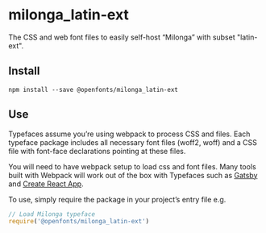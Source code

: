 
# milonga_latin-ext

The CSS and web font files to easily self-host “Milonga” with subset "latin-ext".

## Install

`npm install --save @openfonts/milonga_latin-ext`

## Use

Typefaces assume you’re using webpack to process CSS and files. Each typeface
package includes all necessary font files (woff2, woff) and a CSS file with
font-face declarations pointing at these files.

You will need to have webpack setup to load css and font files. Many tools built
with Webpack will work out of the box with Typefaces such as [Gatsby](https://github.com/gatsbyjs/gatsby)
and [Create React App](https://github.com/facebookincubator/create-react-app).

To use, simply require the package in your project’s entry file e.g.

```javascript
// Load Milonga typeface
require('@openfonts/milonga_latin-ext')
```
